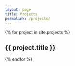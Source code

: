 ```yaml
---
layout: page
title: Projects
permalink: /projects/
---
```


{% for project in site.projects %}
  <h2>    
    {{ project.title }}
  </h2>
{% endfor %}
